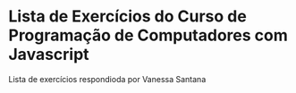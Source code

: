 # Lista de Exercícios do Curso de Programação de Computadores com Javascript

Lista de exercícios respondioda por Vanessa Santana